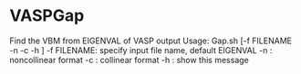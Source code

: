 # VASPGap
Find the VBM from EIGENVAL of VASP output
Usage:
Gap.sh [-f FILENAME -n -c -h ] 
    -f FILENAME: specify input file name, default EIGENVAL
    -n : noncollinear format
    -c : collinear format
    -h : show this message
